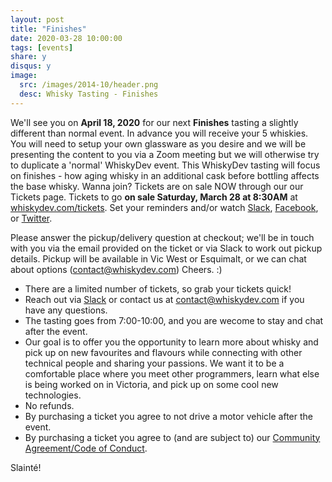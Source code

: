 ```yaml
---
layout: post
title: "Finishes"
date: 2020-03-28 10:00:00
tags: [events]
share: y
disqus: y
image:
  src: /images/2014-10/header.png
  desc: Whisky Tasting - Finishes
---
```


We'll see you on **April 18, 2020** for our next **Finishes** tasting a slightly different than normal event. In advance you will receive your 5 whiskies. You will need to setup your own glassware as you desire and we will be presenting the content to you via a Zoom meeting but we will otherwise try to duplicate a 'normal' WhiskyDev event.
This WhiskyDev tasting will focus on finishes - how aging whisky in an additional cask before bottling affects the base whisky.
Wanna join? Tickets are on sale NOW through our our Tickets page.
Tickets to go **on sale Saturday, March 28 at 8:30AM** at [whiskydev.com/tickets][1]. Set your reminders and/or watch [Slack][4], [Facebook][5], or [Twitter][6].

Please answer the pickup/delivery question at checkout; we'll be in touch with you via the email provided on the ticket or via Slack to work out pickup details. Pickup will be available in Vic West or Esquimalt, or we can chat about options (contact@whiskydev.com)
Cheers. :)

- There are a limited number of tickets, so grab your tickets quick!
- Reach out via [Slack][4] or contact us at <a href="mailto:contact@whiskydev.com">contact@whiskydev.com</a> if you have any questions.
- The tasting goes from 7:00-10:00, and you are wecome to stay and chat after the event.
- Our goal is to offer you the opportunity to learn more about whisky and pick up on new favourites and flavours while connecting with other technical people and sharing your passions. We want it to be a comfortable place where you meet other programmers, learn what else is being worked on in Victoria, and pick up on some cool new technologies.
- No refunds.
- By purchasing a ticket you agree to not drive a motor vehicle after the event.
- By purchasing a ticket you agree to (and are subject to) our <a href="https://github.com/WhiskyDev/whiskydev.github.io/blob/master/CODE_OF_CONDUCT.md">Community Agreement/Code of Conduct</a>.

Slainté!

[1]: /tickets/
[3]: /subscribe/
[4]: https://whiskydev.slack.com/messages/general/
[5]: http://facebook.com/whiskydev
[6]: http://twitter.com/whiskydev

